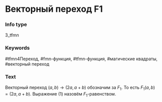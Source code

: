# Векторный переход F1
### Info type
3_tfmn
### Keywords
#tfmn4Переход, #fmn-функция, #tfmn-функция, #магические квадраты, #векторный переход
### Text
Векторный переход $(a, b) \rightarrow (2a, a + b)$ обозначим за $F_1$. То есть $F_1(a, b) = (2a, a + b)$. Выражение (1) назовём $F_1$-равенством.